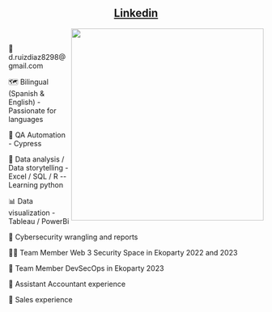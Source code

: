 <H2 align='center'><a href='https://www.linkedin.com/in/vigne98'>Linkedin</a></H2>
<p> <img align="right" height="auto" width="380" src="https://i.pinimg.com/564x/04/ec/da/04ecdac71f80bcb7839df7613450fba8.jpg" /> </p>
<br clear="left"/>
<p>📧d.ruizdiaz8298@gmail.com</p>
<p>🗺 Bilingual (Spanish & English) - Passionate for languages</p>
<p>🤖 QA Automation - Cypress </p>
<p>🎯 Data analysis / Data storytelling - Excel / SQL / R -- Learning python</p>
<p>📊 Data visualization - Tableau / PowerBi</p>
<p>📜 Cybersecurity wrangling and reports</p>
<p>🏴‍☠️ Team Member Web 3 Security Space in Ekoparty 2022 and 2023</p>
<p>🦄 Team Member DevSecOps in Ekoparty 2023</p>
<p>👔 Assistant Accountant experience</p>
<p>🛒 Sales experience</p>
